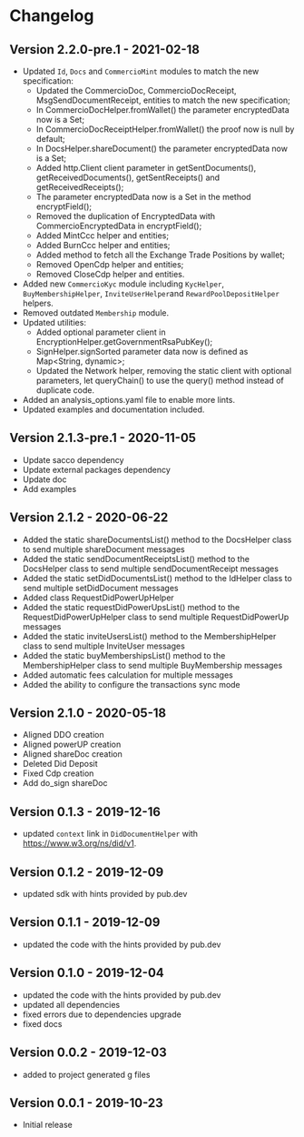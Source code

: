 # Changelog

## Version 2.2.0-pre.1 - 2021-02-18

* Updated `Id`, `Docs` and `CommercioMint` modules to match the new specification:
  * Updated the CommercioDoc, CommercioDocReceipt, MsgSendDocumentReceipt, entities to match the new specification;
  * In CommercioDocHelper.fromWallet() the parameter encryptedData now is a Set;
  * In CommercioDocReceiptHelper.fromWallet() the proof now is null by default;
  * In DocsHelper.shareDocument() the parameter encryptedData now is a Set;
  * Added http.Client client parameter in getSentDocuments(), getReceivedDocuments(), getSentReceipts() and getReceivedReceipts();
  * The parameter encryptedData now is a Set in the method encryptField();
  * Removed the duplication of EncryptedData with CommercioEncryptedData in encryptField();
  * Added MintCcc helper and entities;
  * Added BurnCcc helper and entities;
  * Added method to fetch all the Exchange Trade Positions by wallet;
  * Removed OpenCdp helper and entities;
  * Removed CloseCdp helper and entities.
* Added new `CommercioKyc` module including `KycHelper`, `BuyMembershipHelper`, `InviteUserHelper`and `RewardPoolDepositHelper` helpers.
* Removed outdated `Membership` module.
* Updated utilities:
  * Added optional parameter client in EncryptionHelper.getGovernmentRsaPubKey();
  * SignHelper.signSorted parameter data now is defined as Map<String, dynamic>;
  * Updated the Network helper, removing the static client with optional parameters, let queryChain() to use the query() method instead of duplicate code.
* Added an analysis_options.yaml file to enable more lints.
* Updated examples and documentation included.

## Version 2.1.3-pre.1 - 2020-11-05

* Update sacco dependency
* Update external packages dependency
* Update doc
* Add examples

## Version 2.1.2 - 2020-06-22

* Added the static shareDocumentsList() method to the DocsHelper class to send multiple shareDocument messages
* Added the static sendDocumentReceiptsList() method to the DocsHelper class to send multiple sendDocumentReceipt messages
* Added the static setDidDocumentsList() method to the IdHelper class to send multiple setDidDocument messages
* Added class RequestDidPowerUpHelper
* Added the static requestDidPowerUpsList() method to the RequestDidPowerUpHelper class to send multiple RequestDidPowerUp messages
* Added the static inviteUsersList() method to the MembershipHelper class to send multiple InviteUser messages
* Added the static buyMembershipsList() method to the MembershipHelper class to send multiple BuyMembership messages 
* Added automatic fees calculation for multiple messages
* Added the ability to configure the transactions sync mode

## Version 2.1.0 - 2020-05-18

* Aligned DDO creation
* Aligned powerUP creation
* Aligned shareDoc creation
* Deleted Did Deposit
* Fixed Cdp creation
* Add do_sign shareDoc

## Version 0.1.3 - 2019-12-16

* updated `context` link in `DidDocumentHelper` with https://www.w3.org/ns/did/v1.

## Version 0.1.2 - 2019-12-09

* updated sdk with hints provided by pub.dev

## Version 0.1.1 - 2019-12-09

* updated the code with the hints provided by pub.dev

## Version 0.1.0 - 2019-12-04

* updated the code with the hints provided by pub.dev
* updated all dependencies
* fixed errors due to dependencies upgrade
* fixed docs

## Version 0.0.2 - 2019-12-03

* added to project generated g files

## Version 0.0.1 - 2019-10-23

* Initial release
